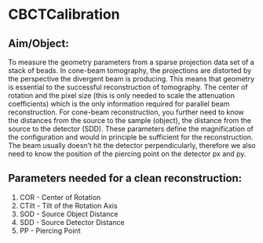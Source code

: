 # CBCTCalibration

## Aim/Object: 
To measure the geometry parameters from a sparse projection data set of a stack of
beads.
In cone-beam tomography, the projections are distorted by the perspective the divergent
beam is producing. This means that geometry is essential to the successful
reconstruction of tomography. The center of rotation and the pixel size (this is only
needed to scale the attenuation coefficients) which is the only information required for
parallel beam reconstruction. For cone-beam reconstruction, you further need to know the
distances from the source to the sample (object), the distance from the source to the detector
(SDD). These parameters define the magnification of the configuration and would in
principle be sufficient for the reconstruction. The beam usually doesn’t hit the detector
perpendicularly, therefore we also need to know the position of the piercing point on the
detector px and py.


## Parameters needed for a clean reconstruction: 

1. COR - Center of Rotation 
2. CTilt - Tilt of the Rotation Axis
3. SOD - Source Object Distance
4. SDD - Source Detector Distance
5. PP - Piercing Point 
